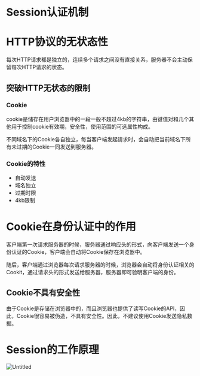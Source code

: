 # Session认证机制

# HTTP协议的无状态性

每次HTTP请求都是独立的，连续多个请求之间没有直接关系，服务器不会主动保留每次HTTP请求的状态。

## 突破HTTP无状态的限制

### Cookie

cookie是储存在用户浏览器中的一段一般不超过4kb的字符串，由键值对和几个其他用于控制cookie有效期，安全性，使用范围的可选属性构成。

不同域名下的Cookie各自独立，每当客户端发起请求时，会自动把当前域名下所有未过期的Cookie一同发送到服务器。

### Cookie的特性

- 自动发送
- 域名独立
- 过期时限
- 4kb限制

# Cookie在身份认证中的作用

客户端第一次请求服务器的时候，服务器通过响应头的形式，向客户端发送一个身份认证的Cookie，客户端会自动将Cookie保存在浏览器中。

随后，客户端通过浏览器每次请求服务器的时候，浏览器会自动将身份认证相关的Cookit，通过请求头的形式发送给服务器，服务器即可验明客户端的身份。

## Cookie不具有安全性

由于Cookie是存储在浏览器中的，而且浏览器也提供了读写Cookie的API，因此，Cookie很容易被伪造，不具有安全性。因此，不建议使用Cookie发送隐私数据。

# Session的工作原理

![Untitled](Session%E8%AE%A4%E8%AF%81%E6%9C%BA%E5%88%B6%20ec12606ee2d448b68c4def013268e9d2/Untitled.png)
